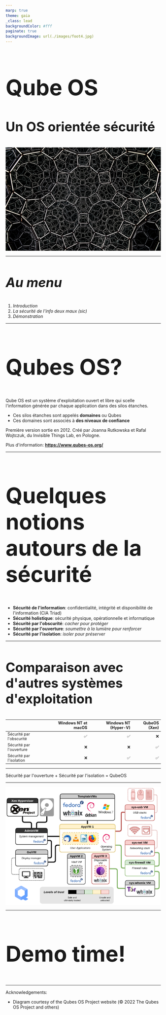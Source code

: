 ```yaml
---
marp: true
theme: gaia
_class: lead
backgroundColor: #fff
paginate: true
backgroundImage: url(./images/foot4.jpg)
---
```


<!-- _paginate: -->

<style scoped> h2{ font-size: 700%; font-weight: }</style>
<style scoped> h3{ font-size: 300%; font-weight: }</style>

## Qube OS
### Un OS orientée sécurité

<!-- _backgroundImage:  -->
<!-- _color: white  -->
<!-- _paginate: -->

![bg 100%](./images/recursive.jpg)

---

<style scoped> { font-size: 350%; }</style>

### *Au menu*

1. *Introduction*
2. *La sécurité de l'info deux maux (sic)*
3. *Démonstration*

---

## Qubes OS?

Qube OS est un système d'exploitation ouvert et libre qui scelle l'information générée par chaque application dans des silos étanches.

* Ces silos étanches sont appelés **domaines** ou Qubes
* Ces domaines sont associés à **des niveaux de confiance**

Première version sortie en 2012. Créé par Joanna Rutkowska et Rafal Wojtczuk, du Invisible Things Lab, en Pologne.

Plus d'information: **https://www.qubes-os.org/**

---

## Quelques notions autours de la sécurité
- **Sécurité de l'information**: confidentialité, intégrité et disponibilité de l'information (CIA Triad)
- **Sécurité holistique**: sécurité physique, opérationnelle et informatique
- **Sécurité par l'obscurité**: *cacher pour protéger*
- **Sécurité par l'ouverture**: *soumettre à la lumière pour renforcer*
- **Sécurité par l'isolation**: *isoler pour préserver*

---

### Comparaison avec d'autres systèmes d'exploitation

<style scoped>table { font-size: 90%; }</style>

|                          | Windows NT et macOS | Windows NT (Hyper-V) |       QubeOS (Xen) |
| ------------------------ | ------------------: | -------------------: | -----------------: |
| Sécurité par l'obscurité |  :white_check_mark: |   :white_check_mark: |                :x: |
| Sécurité par l'ouverture |                 :x: |                  :x: | :white_check_mark: |
| Sécurité par l'isolation |                 :x: |   :white_check_mark: | :white_check_mark: |


---

<style scoped> { font-size: 500%; }</style>

Sécurité par l'ouverture +
Sécurité par l'isolation  =
QubeOS

---

![bg 70%](./images/qubes-trust-level-architecture.png)

---

<style scoped> h2{ font-size: 500%; font-weight: }</style>

## Demo time!

---

Acknowledgements:
* Diagram courtesy of the Qubes OS Project website (© 2022 The Qubes OS Project and others)